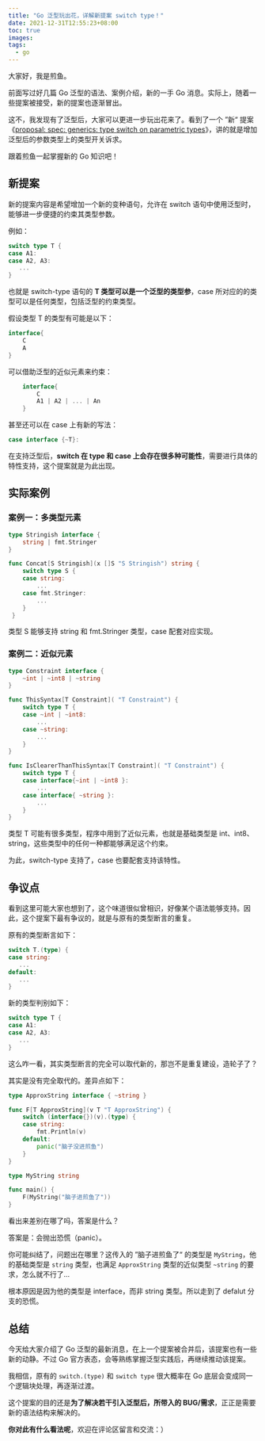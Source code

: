 ```yaml
---
title: "Go 泛型玩出花，详解新提案 switch type！"
date: 2021-12-31T12:55:23+08:00
toc: true
images:
tags: 
  - go
---
```


大家好，我是煎鱼。

前面写过好几篇 Go 泛型的语法、案例介绍，新的一手 Go 消息。实际上，随着一些提案被接受，新的提案也逐渐冒出。

这不，我发现有了泛型后，大家可以更进一步玩出花来了。看到了一个 ”新“ 提案《[proposal: spec: generics: type switch on parametric types](https://github.com/golang/go/issues/45380 "proposal: spec: generics: type switch on parametric types")》，讲的就是增加泛型后的参数类型上的类型开关诉求。

跟着煎鱼一起掌握新的 Go 知识吧！

## 新提案

新的提案内容是希望增加一个新的变种语句，允许在 switch 语句中使用泛型时，能够进一步便捷的约束其类型参数。

例如：

```go
switch type T {
case A1:
case A2, A3:
   ...
}
```

也就是 switch-type 语句的 **T 类型可以是一个泛型的类型参**，case 所对应的的类型可以是任何类型，包括泛型的约束类型。

假设类型 T 的类型有可能是以下：

```go
interface{
    C
    A
}
```

可以借助泛型的近似元素来约束：

```go
    interface{
        C
        A1 | A2 | ... | An
    }
```

甚至还可以在 case 上有新的写法：

```go
case interface {~T}:
```

在支持泛型后，**switch 在 type 和 case 上会存在很多种可能性**，需要进行具体的特性支持，这个提案就是为此出现。

## 实际案例

### 案例一：多类型元素

```go
type Stringish interface {
	string | fmt.Stringer
}

func Concat[S Stringish](x []S "S Stringish") string {
    switch type S {
    case string:
        ...
    case fmt.Stringer:
        ...
    }
 }
```

类型 S 能够支持 string 和 fmt.Stringer 类型，case 配套对应实现。

### 案例二：近似元素

```go
type Constraint interface {
    ~int | ~int8 | ~string
}

func ThisSyntax[T Constraint]( "T Constraint") {
    switch type T {
    case ~int | ~int8:
        ...
    case ~string:
        ...
    }
}

func IsClearerThanThisSyntax[T Constraint]( "T Constraint") {
    switch type T {
    case interface{~int | ~int8 }:
        ...
    case interface{ ~string }:
        ...
    }
}
```

类型 T 可能有很多类型，程序中用到了近似元素，也就是基础类型是 int、int8、string，这些类型中的任何一种都能够满足这个约束。

为此，switch-type 支持了，case 也要配套支持该特性。

## 争议点

看到这里可能大家也想到了，这个味道很似曾相识，好像某个语法能够支持。因此，这个提案下最有争议的，就是与原有的类型断言的重复。

原有的类型断言如下：

```go
switch T.(type) {
case string:
   ...
default:
   ...
}
```

新的类型判别如下：

```go
switch type T {
case A1:
case A2, A3:
   ...
}
```

这么咋一看，其实类型断言的完全可以取代新的，那岂不是重复建设，造轮子了？

其实是没有完全取代的。差异点如下：

```go
type ApproxString interface { ~string }

func F[T ApproxString](v T "T ApproxString") {
    switch (interface{})(v).(type) {
    case string:
        fmt.Println(v)
    default:
        panic("脑子没进煎鱼")
    }
}

type MyString string

func main() {
    F(MyString("脑子进煎鱼了"))
}
```

看出来差别在哪了吗，答案是什么？


答案是：会抛出恐慌（panic）。

你可能纠结了，问题出在哪里？这传入的 ”脑子进煎鱼了“ 的类型是 `MyString`，他的基础类型是 `string` 类型，也满足 `ApproxString` 类型的近似类型 `~string` 的要求，怎么就不行了...

根本原因是因为他的类型是 interface，而非 string 类型。所以走到了 defalut 分支的恐慌。


## 总结

今天给大家介绍了 Go 泛型的最新消息，在上一个提案被合并后，该提案也有一些新的动静。不过 Go 官方表态，会等熟练掌握泛型实践后，再继续推动该提案。

我相信，原有的 `switch.(type)` 和 `switch type` 很大概率在 Go 底层会变成同一个逻辑块处理，再逐渐过渡。

这个提案的目的还是**为了解决若干引入泛型后，所带入的 BUG/需求**，正正是需要新的语法结构来解决的。

**你对此有什么看法呢**，欢迎在评论区留言和交流：）